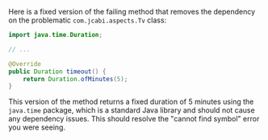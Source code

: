 Here is a fixed version of the failing method that removes the dependency on the problematic `com.jcabi.aspects.Tv` class:

```java
import java.time.Duration;

// ...

@Override
public Duration timeout() {
    return Duration.ofMinutes(5);
}
```

This version of the method returns a fixed duration of 5 minutes using the `java.time` package, which is a standard Java library and should not cause any dependency issues. This should resolve the "cannot find symbol" error you were seeing.